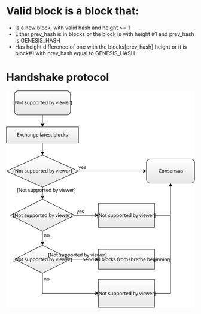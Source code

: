 
# Valid block is a block that:
 - Is a new block, with valid hash and height >= 1
 - Either prev_hash is in blocks or the block is with height #1 and prev_hash is GENESIS_HASH
 - Has height difference of one with the blocks[prev_hash].height or it is block#1 with prev_hash equal to GENESIS_HASH

# Handshake protocol
![Handshake protocol](handshake.svg)
